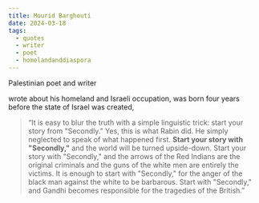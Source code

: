 ```yaml
---
title: Mourid Barghouti
date: 2024-03-18
tags:
  - quotes
  - writer
  - poet
  - homelandanddiaspora
---
```

Palestinian poet and writer

wrote about his homeland and Israeli occupation,
was born four years before the state of Israel was created,

>“It is easy to blur the truth with a simple linguistic trick: start your story from "Secondly." Yes, this is what Rabin did. He simply neglected to speak of what happened first. **Start your story with "Secondly,"** and the world will be turned upside-down. Start your story with "Secondly," and the arrows of the Red Indians are the original criminals and the guns of the white men are entirely the victims. It is enough to start with "Secondly," for the anger of the black man against the white to be barbarous. Start with "Secondly," and Gandhi becomes responsible for the tragedies of the British.”


